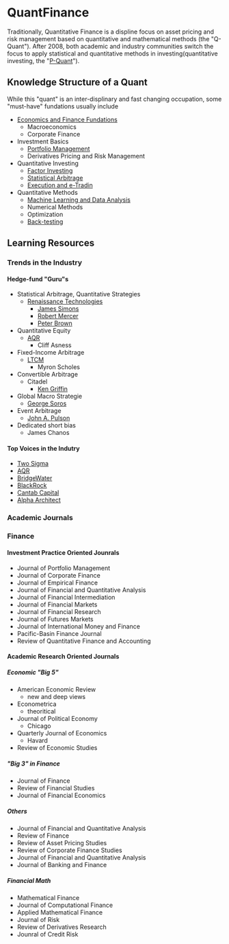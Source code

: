 # QuantFinance

Traditionally, Quantitative Finance is a displine focus on asset pricing and risk management based on quantitative and mathematical methods (the "Q-Quant"). After 2008, both academic and industry communities switch the focus to apply statistical and quantitative methods in investing(quantitative investing, the "[P-Quant](http://talus.maths.usyd.edu.au/u/UG/SM/MATH3075/r/Meucci_2011.pdf)").

## Knowledge Structure of a Quant

While this "quant" is an inter-displinary and fast changing occupation, some "must-have" fundations usually include

- [Economics and Finance Fundations](./finance-econ.md)
  - Macroeconomics
  - Corporate Finance
- Investment Basics
  - [Portfolio Management](./portfolio-management)
  - Derivatives Pricing and Risk Management
- Quantitative Investing
  - [Factor Investing](./factor-investing)
  - [Statistical Arbitrage](./statistical-arbitrage)
  - [Execution and e-Tradin](./execution.md)
- Quantitative Methods
  - [Machine Learning and Data Analysis](./machine-learning-in-finance)
  - Numerical Methods
  - Optimization
  - [Back-testing](./backtesting.md)

## Learning Resources

### Trends in the Industry

#### Hedge-fund "Guru"s

- Statistical Arbitrage, Quantitative Strategies
  - [Renaissance Technologies](https://en.wikipedia.org/wiki/Renaissance_Technologies)
    - [James Simons](https://en.wikipedia.org/wiki/Jim_Simons_%28mathematician%29)
    - [Robert Mercer](https://en.wikipedia.org/wiki/Robert_Mercer)
    - [Peter Brown](https://www.simonsfoundation.org/team/peter-brown/)
- Quantitative Equity
  - [AQR](https://en.wikipedia.org/wiki/AQR_Capital)
    - Cliff Asness
- Fixed-Income Arbitrage
  - [LTCM](https://en.wikipedia.org/wiki/Long-Term_Capital_Management)
    - Myron Scholes
- Convertible Arbitrage
  - Citadel 
    - [Ken Griffin](https://en.wikipedia.org/wiki/Kenneth_C._Griffin)
- Global Macro Strategie
  - [George Soros](https://en.wikipedia.org/wiki/George_Soros)
- Event Arbitrage
  - [John A. Pulson](https://en.wikipedia.org/wiki/John_Paulson)
- Dedicated short bias
  - James Chanos

#### Top Voices in the Indutry

- [Two Sigma](https://www.twosigma.com/insights/)
- [AQR](https://www.aqr.com/library)
- [BridgeWater](https://www.bridgewater.com/research-library/daily-observations/)
- [BlackRock](https://www.blackrock.com/corporate/en-br/insights/blackrock-investment-institute)
- [Cantab Capital](https://www.cantabcapital.com/we-think/)
- [Alpha Architect](http://www.alphaarchitect.com)

### Academic Journals

### Finance

#### **Investment Practice Oriented Jounrals**

- Journal of Portfolio Management
- Journal of Corporate Finance
- Journal of Empirical Finance
- Journal of Financial and Quantitative Analysis
- Journal of Financial Intermediation
- Journal of Financial Markets
- Journal of Financial Research
- Journal of Futures Markets
- Journal of International Money and Finance
- Pacific-Basin Finance Journal
- Review of Quantitative Finance and Accounting

#### Academic Research Oriented Journals

##### Economic "Big 5"

- American Economic Review
  - new and deep views
- Econometrica
  - theoritical
- Journal of Political Economy
  - Chicago
- Quarterly Journal of Economics
  - Havard
- Review of Economic Studies

##### "Big 3" in Finance

- Journal of Finance
- Review of Financial Studies
- Journal of Financial Economics

##### Others

- Journal of Financial and Quantitative Analysis
- Review of Finance
- Review of Asset Pricing Studies
- Review of Corporate Finance Studies
- Journal of Financial and Quantitative Analysis
- Journal of Banking and Finance

##### Financial Math

- Mathematical Finance
- Journal of Computational Finance
- Applied Mathematical Finance
- Journal of Risk
- Review of Derivatives Research
- Jounral of Credit Risk